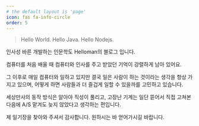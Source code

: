 ```yaml
---
# the default layout is 'page'
icon: fas fa-info-circle
order: 5
---
```


> Hello World. Hello Java. Hello Nodejs. 

인사성 바른 개발하는 인문학도 Helloman의 블로그 입니다.

컴퓨터를 처음 배울 때 컴퓨터와 인사를 주고 받았던 기억이 강렬하게 남아 있어요.

그 이후로 매일 컴퓨터와 일하고 있지만 결국 일은 사람이 하는 것이라는 생각을 항상 가지고 있으며, 어떻게 하면 사람들과 더 즐겁게 일할 수 있을까를 고민하고 있습니다.

세상만사의 동작 방식은 알아야 직성이 풀리고, 고장난 기계는 일단 뜯어서 직접 고쳐본 다음에 A/S 맡겨도 늦지 않았다고 생각하는 편입니다.

제 일기장을 찾아와 주셔서 감사합니다. 원하시는 바 얻어가시길 바랍니다.
